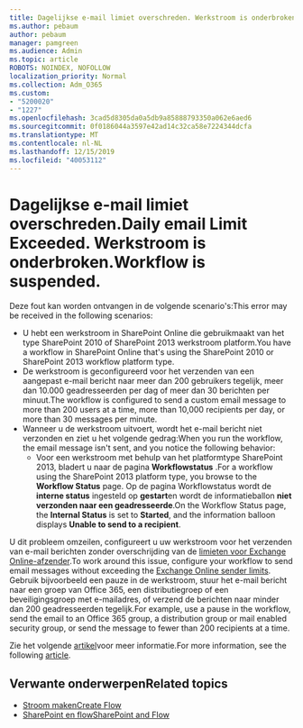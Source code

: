 ```yaml
---
title: Dagelijkse e-mail limiet overschreden. Werkstroom is onderbroken.
ms.author: pebaum
author: pebaum
manager: pamgreen
ms.audience: Admin
ms.topic: article
ROBOTS: NOINDEX, NOFOLLOW
localization_priority: Normal
ms.collection: Adm_O365
ms.custom:
- "5200020"
- "1227"
ms.openlocfilehash: 3cad5d8305da0a5db9a85888793350a062e6aed6
ms.sourcegitcommit: 0f0186044a3597e42ad14c32ca58e7224344dcfa
ms.translationtype: MT
ms.contentlocale: nl-NL
ms.lasthandoff: 12/15/2019
ms.locfileid: "40053112"
---
```

# <a name="daily-email-limit-exceeded-workflow-is-suspended"></a><span data-ttu-id="c6ba6-103">Dagelijkse e-mail limiet overschreden.</span><span class="sxs-lookup"><span data-stu-id="c6ba6-103">Daily email Limit Exceeded.</span></span> <span data-ttu-id="c6ba6-104">Werkstroom is onderbroken.</span><span class="sxs-lookup"><span data-stu-id="c6ba6-104">Workflow is suspended.</span></span>

<span data-ttu-id="c6ba6-105">Deze fout kan worden ontvangen in de volgende scenario's:</span><span class="sxs-lookup"><span data-stu-id="c6ba6-105">This error may be received in the following scenarios:</span></span>

- <span data-ttu-id="c6ba6-106">U hebt een werkstroom in SharePoint Online die gebruikmaakt van het type SharePoint 2010 of SharePoint 2013 werkstroom platform.</span><span class="sxs-lookup"><span data-stu-id="c6ba6-106">You have a workflow in SharePoint Online that's using the SharePoint 2010 or SharePoint 2013 workflow platform type.</span></span>
- <span data-ttu-id="c6ba6-107">De werkstroom is geconfigureerd voor het verzenden van een aangepast e-mail bericht naar meer dan 200 gebruikers tegelijk, meer dan 10.000 geadresseerden per dag of meer dan 30 berichten per minuut.</span><span class="sxs-lookup"><span data-stu-id="c6ba6-107">The workflow is configured to send a custom email message to more than 200 users at a time, more than 10,000 recipients per day, or more than 30 messages per minute.</span></span>
- <span data-ttu-id="c6ba6-108">Wanneer u de werkstroom uitvoert, wordt het e-mail bericht niet verzonden en ziet u het volgende gedrag:</span><span class="sxs-lookup"><span data-stu-id="c6ba6-108">When you run the workflow, the email message isn't sent, and you notice the following behavior:</span></span>
    - <span data-ttu-id="c6ba6-109">Voor een werkstroom met behulp van het platformtype SharePoint 2013, bladert u naar de pagina **Workflowstatus** .</span><span class="sxs-lookup"><span data-stu-id="c6ba6-109">For a workflow using the SharePoint 2013 platform type, you browse to the **Workflow Status** page.</span></span> <span data-ttu-id="c6ba6-110">Op de pagina Workflowstatus wordt de **interne status** ingesteld op **gestart**en wordt de informatieballon **niet verzonden naar een geadresseerde**.</span><span class="sxs-lookup"><span data-stu-id="c6ba6-110">On the Workflow Status page, the **Internal Status** is set to **Started**, and the information balloon displays **Unable to send to a recipient**.</span></span>

<span data-ttu-id="c6ba6-111">U dit probleem omzeilen, configureert u uw werkstroom voor het verzenden van e-mail berichten zonder overschrijding van de [limieten voor Exchange Online-afzender](https://docs.microsoft.com/office365/servicedescriptions/exchange-online-service-description/exchange-online-limits#recipientlimits).</span><span class="sxs-lookup"><span data-stu-id="c6ba6-111">To work around this issue, configure your workflow to send email messages without exceeding the [Exchange Online sender limits](https://docs.microsoft.com/office365/servicedescriptions/exchange-online-service-description/exchange-online-limits#recipientlimits).</span></span> <span data-ttu-id="c6ba6-112">Gebruik bijvoorbeeld een pauze in de werkstroom, stuur het e-mail bericht naar een groep van Office 365, een distributiegroep of een beveiligingsgroep met e-mailadres, of verzend de berichten naar minder dan 200 geadresseerden tegelijk.</span><span class="sxs-lookup"><span data-stu-id="c6ba6-112">For example, use a pause in the workflow, send the email to an Office 365 group, a distribution group or mail enabled security group, or send the message to fewer than 200 recipients at a time.</span></span>


<span data-ttu-id="c6ba6-113">Zie het volgende [artikel](https://support.microsoft.com/help/3150442/daily-email-limit-has-exceeded-and-your-workflow-has-been-suspended-or)voor meer informatie.</span><span class="sxs-lookup"><span data-stu-id="c6ba6-113">For more information, see the following [article](https://support.microsoft.com/help/3150442/daily-email-limit-has-exceeded-and-your-workflow-has-been-suspended-or).</span></span>

## <a name="related-topics"></a><span data-ttu-id="c6ba6-114">Verwante onderwerpen</span><span class="sxs-lookup"><span data-stu-id="c6ba6-114">Related topics</span></span>
- [<span data-ttu-id="c6ba6-115">Stroom maken</span><span class="sxs-lookup"><span data-stu-id="c6ba6-115">Create Flow</span></span>](https://support.office.com/article/Create-a-flow-for-a-list-or-library-in-SharePoint-Online-or-OneDrive-for-Business-a9c3e03b-0654-46af-a254-20252e580d01) 
- [<span data-ttu-id="c6ba6-116">SharePoint en flow</span><span class="sxs-lookup"><span data-stu-id="c6ba6-116">SharePoint and Flow</span></span>](https://flow.microsoft.com/blog/sharepoint-and-flow/) 